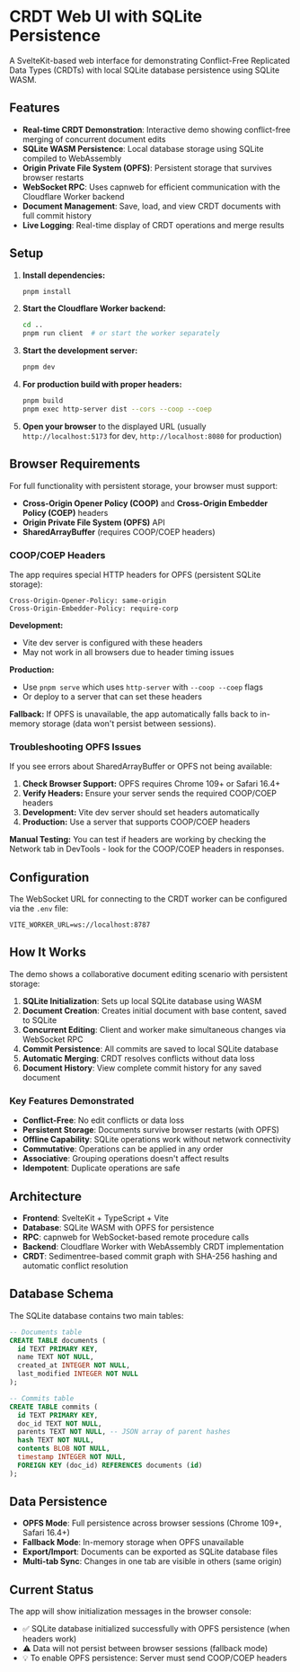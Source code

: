 # CRDT Web UI with SQLite Persistence

A SvelteKit-based web interface for demonstrating Conflict-Free Replicated Data Types (CRDTs) with local SQLite database persistence using SQLite WASM.

## Features

- **Real-time CRDT Demonstration**: Interactive demo showing conflict-free merging of concurrent document edits
- **SQLite WASM Persistence**: Local database storage using SQLite compiled to WebAssembly
- **Origin Private File System (OPFS)**: Persistent storage that survives browser restarts
- **WebSocket RPC**: Uses capnweb for efficient communication with the Cloudflare Worker backend
- **Document Management**: Save, load, and view CRDT documents with full commit history
- **Live Logging**: Real-time display of CRDT operations and merge results

## Setup

1. **Install dependencies:**
   ```bash
   pnpm install
   ```

2. **Start the Cloudflare Worker backend:**
   ```bash
   cd ..
   pnpm run client  # or start the worker separately
   ```

3. **Start the development server:**
   ```bash
   pnpm dev
   ```

4. **For production build with proper headers:**
   ```bash
   pnpm build
   pnpm exec http-server dist --cors --coop --coep
   ```

5. **Open your browser** to the displayed URL (usually `http://localhost:5173` for dev, `http://localhost:8080` for production)

## Browser Requirements

For full functionality with persistent storage, your browser must support:

- **Cross-Origin Opener Policy (COOP)** and **Cross-Origin Embedder Policy (COEP)** headers
- **Origin Private File System (OPFS)** API
- **SharedArrayBuffer** (requires COOP/COEP headers)

### COOP/COEP Headers

The app requires special HTTP headers for OPFS (persistent SQLite storage):

```
Cross-Origin-Opener-Policy: same-origin
Cross-Origin-Embedder-Policy: require-corp
```

**Development:**
- Vite dev server is configured with these headers
- May not work in all browsers due to header timing issues

**Production:**
- Use `pnpm serve` which uses `http-server` with `--coop --coep` flags
- Or deploy to a server that can set these headers

**Fallback:** If OPFS is unavailable, the app automatically falls back to in-memory storage (data won't persist between sessions).

### Troubleshooting OPFS Issues

If you see errors about SharedArrayBuffer or OPFS not being available:

1. **Check Browser Support:** OPFS requires Chrome 109+ or Safari 16.4+
2. **Verify Headers:** Ensure your server sends the required COOP/COEP headers
3. **Development:** Vite dev server should set headers automatically
4. **Production:** Use a server that supports COOP/COEP headers

**Manual Testing:** You can test if headers are working by checking the Network tab in DevTools - look for the COOP/COEP headers in responses.

## Configuration

The WebSocket URL for connecting to the CRDT worker can be configured via the `.env` file:

```env
VITE_WORKER_URL=ws://localhost:8787
```

## How It Works

The demo shows a collaborative document editing scenario with persistent storage:

1. **SQLite Initialization**: Sets up local SQLite database using WASM
2. **Document Creation**: Creates initial document with base content, saved to SQLite
3. **Concurrent Editing**: Client and worker make simultaneous changes via WebSocket RPC
4. **Commit Persistence**: All commits are saved to local SQLite database
5. **Automatic Merging**: CRDT resolves conflicts without data loss
6. **Document History**: View complete commit history for any saved document

### Key Features Demonstrated
- **Conflict-Free**: No edit conflicts or data loss
- **Persistent Storage**: Documents survive browser restarts (with OPFS)
- **Offline Capability**: SQLite operations work without network connectivity
- **Commutative**: Operations can be applied in any order
- **Associative**: Grouping operations doesn't affect results
- **Idempotent**: Duplicate operations are safe

## Architecture

- **Frontend**: SvelteKit + TypeScript + Vite
- **Database**: SQLite WASM with OPFS for persistence
- **RPC**: capnweb for WebSocket-based remote procedure calls
- **Backend**: Cloudflare Worker with WebAssembly CRDT implementation
- **CRDT**: Sedimentree-based commit graph with SHA-256 hashing and automatic conflict resolution

## Database Schema

The SQLite database contains two main tables:

```sql
-- Documents table
CREATE TABLE documents (
  id TEXT PRIMARY KEY,
  name TEXT NOT NULL,
  created_at INTEGER NOT NULL,
  last_modified INTEGER NOT NULL
);

-- Commits table
CREATE TABLE commits (
  id TEXT PRIMARY KEY,
  doc_id TEXT NOT NULL,
  parents TEXT NOT NULL, -- JSON array of parent hashes
  hash TEXT NOT NULL,
  contents BLOB NOT NULL,
  timestamp INTEGER NOT NULL,
  FOREIGN KEY (doc_id) REFERENCES documents (id)
);
```

## Data Persistence

- **OPFS Mode**: Full persistence across browser sessions (Chrome 109+, Safari 16.4+)
- **Fallback Mode**: In-memory storage when OPFS unavailable
- **Export/Import**: Documents can be exported as SQLite database files
- **Multi-tab Sync**: Changes in one tab are visible in others (same origin)

## Current Status

The app will show initialization messages in the browser console:
- ✅ SQLite database initialized successfully with OPFS persistence (when headers work)
- ⚠️ Data will not persist between browser sessions (fallback mode)
- 💡 To enable OPFS persistence: Server must send COOP/COEP headers
